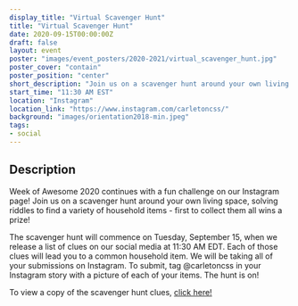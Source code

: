 ```yaml
---
display_title: "Virtual Scavenger Hunt"
title: "Virtual Scavenger Hunt"
date: 2020-09-15T00:00:00Z
draft: false
layout: event
poster: "images/event_posters/2020-2021/virtual_scavenger_hunt.jpg"
poster_cover: "contain"
poster_position: "center"
short_description: "Join us on a scavenger hunt around your own living space, solving riddles to find a variety of household items - first to collect them all wins a prize!"
start_time: "11:30 AM EST"
location: "Instagram"
location_link: "https://www.instagram.com/carletoncss/"
background: "images/orientation2018-min.jpeg"
tags:
- social
---
```


## Description

Week of Awesome 2020 continues with a fun challenge on our Instagram page! Join us on a scavenger hunt around your own living space, solving riddles to find a variety of household items - first to collect them all wins a prize!

The scavenger hunt will commence on Tuesday, September 15, when we release a list of clues on our social media at 11:30 AM EDT. Each of those clues will lead you to a common household item. We will be taking all of your submissions on Instagram. To submit, tag @carletoncss in your Instagram story with a picture of each of your items. The hunt is on!

To view a copy of the scavenger hunt clues, [click here!](https://www.instagram.com/p/CFKYoGnnG8W/?utm_source=ig_web_copy_link)